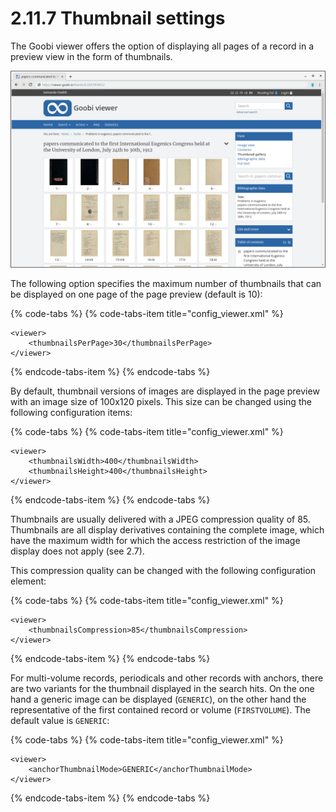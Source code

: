 # 2.11.7 Thumbnail settings

The Goobi viewer offers the option of displaying all pages of a record in a preview view in the form of thumbnails.

![Thumbnail preview](../../.gitbook/assets/2.11.7.png)

The following option specifies the maximum number of thumbnails that can be displayed on one page of the page preview \(default is 10\):

{% code-tabs %}
{% code-tabs-item title="config\_viewer.xml" %}
```markup
<viewer>
    <thumbnailsPerPage>30</thumbnailsPerPage>
</viewer>
```
{% endcode-tabs-item %}
{% endcode-tabs %}

By default, thumbnail versions of images are displayed in the page preview with an image size of 100x120 pixels. This size can be changed using the following configuration items:

{% code-tabs %}
{% code-tabs-item title="config\_viewer.xml" %}
```markup
<viewer>
    <thumbnailsWidth>400</thumbnailsWidth>
    <thumbnailsHeight>400</thumbnailsHeight>
</viewer>
```
{% endcode-tabs-item %}
{% endcode-tabs %}

Thumbnails are usually delivered with a JPEG compression quality of 85. Thumbnails are all display derivatives containing the complete image, which have the maximum width for which the access restriction of the image display does not apply \(see 2.7\). 

This compression quality can be changed with the following configuration element:

{% code-tabs %}
{% code-tabs-item title="config\_viewer.xml" %}
```markup
<viewer>
    <thumbnailsCompression>85</thumbnailsCompression>
</viewer>
```
{% endcode-tabs-item %}
{% endcode-tabs %}

For multi-volume records, periodicals and other records with anchors, there are two variants for the thumbnail displayed in the search hits. On the one hand a generic image can be displayed \(`GENERIC`\), on the other hand the representative of the first contained record or volume \(`FIRSTVOLUME`\). The default value is `GENERIC`:

{% code-tabs %}
{% code-tabs-item title="config\_viewer.xml" %}
```markup
<viewer>
    <anchorThumbnailMode>GENERIC</anchorThumbnailMode>
</viewer>
```
{% endcode-tabs-item %}
{% endcode-tabs %}


